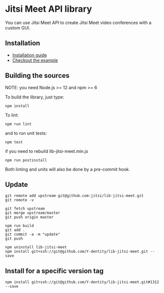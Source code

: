 # Jitsi Meet API library

You can use Jitsi Meet API to create Jitsi Meet video conferences with a custom GUI.

## Installation

- [Installation guide](doc/API.md#installation)
- [Checkout the example](doc/example)

## Building the sources

NOTE: you need Node.js >= 12 and npm >= 6

To build the library, just type:
```
npm install
```
To lint:
```
npm run lint
```
and to run unit tests:
```
npm test
```
if you need to rebuild lib-jitsi-meet.min.js

```
npm run postinstall
```

Both linting and units will also be done by a pre-commit hook.

## Update

```
git remote add upstream git@github.com:jitsi/lib-jitsi-meet.git
git remote -v
```

```
git fetch upstream
git merge upstream/master
git push origin master
```

```
npm run build
git add .
git commit -a -m "update"
git push
```

```
npm uninstall lib-jitsi-meet
npm install git+ssh://git@github.com/Y-dentity/lib-jitsi-meet.git --save
```

## Install for a specific version tag

```
npm install git+ssh://git@github.com/Y-dentity/lib-jitsi-meet.git#1312 --save
```